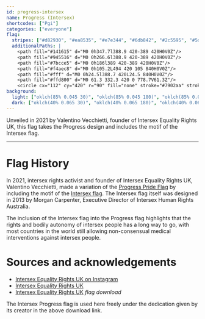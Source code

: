 ```yaml
---
id: progress-intersex
name: Progress (Intersex)
shortcodes: ["Pgi"]
categories: ["everyone"]
flag:
  stripes: ["#d82930", "#ea8535", "#e7e344", "#6db842", "#2c5595", "#5d2a77"]
  additionalPaths: |
    <path fill="#141615" d="M0 0h347.7l388.9 420-389 420H0V0Z"/>
    <path fill="#945516" d="M0 0h266.6l388.9 420-389 420H0V0Z"/>
    <path fill="#7bcce5" d="M0 0h186l389 420-389 420H0V0Z"/>
    <path fill="#f4aec8" d="M0 0h105.2L494 420 105 840H0V0Z"/>
    <path fill="#fff" d="M0 0h24.5l388.7 420L24.5 840H0V0Z"/>
    <path fill="#ffd800" d="M0 61.3 332.3 420 0 778.7V61.3Z"/>
    <circle cx="112" cy="420" r="90" fill="none" stroke="#7902aa" stroke-width="14"/>
background:
  light: ["oklch(85% 0.045 30)", "oklch(85% 0.045 180)", "oklch(85% 0.045 330)"]
  dark: ["oklch(40% 0.065 30)", "oklch(40% 0.065 180)", "oklch(40% 0.065 330)"]
---
```


Unveiled in 2021 by Valentino Vecchietti, founder of Intersex Equality Rights
UK, this flag takes the Progress design and includes the motif of the Intersex
flag.

---

# Flag History

In 2021, intersex rights activist and founder of Intersex Equality Rights UK,
Valentino Vecchietti, made a variation of the [Progress Pride Flag](./progress)
by including the motif of the [Intersex flag](./intersex). The Intersex flag
itself was designed in 2013 by Morgan Carpenter, Executive Director of Intersex
Human Rights Australia.

The inclusion of the Intersex flag into the Progress flag highlights that the
rights and bodily autonomy of intersex people has a long way to go, with most
countries in the world still allowing non-consensual medical interventions
against intersex people.

# Sources and acknowledgements

- [Intersex Equality Rights UK on Instagram](https://www.instagram.com/p/CPwvT3glwtw/)
- [Intersex Equality Rights UK](https://www.consortium.lgbt/member-directory/intersex-equality-rights-uk/)
- [Intersex Equality Rights UK](https://www.consortium.lgbt/intersexequalityrightsuk/)
  _flag download_

The Intersex Progress flag is used here freely under the dedication given by its
creator in the above download link.
